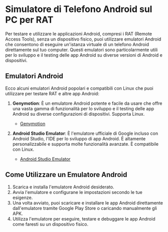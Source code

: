 # Simulatore di Telefono Android sul PC per RAT

Per testare e utilizzare le applicazioni Android, compresi i RAT (Remote Access Tools), senza un dispositivo fisico, puoi utilizzare emulatori Android che consentono di eseguire un'istanza virtuale di un telefono Android direttamente sul tuo computer. Questi emulatori sono particolarmente utili per lo sviluppo e il testing delle app Android su diverse versioni di Android e dispositivi.

## Emulatori Android

Ecco alcuni emulatori Android popolari e compatibili con Linux che puoi utilizzare per testare RAT e altre app Android:

1. **Genymotion**: È un emulatore Android potente e facile da usare che offre una vasta gamma di funzionalità per lo sviluppo e il testing delle app Android su diverse configurazioni di dispositivi. Supporta Linux.
   - [Genymotion](https://www.genymotion.com/)

2. **Android Studio Emulator**: È l'emulatore ufficiale di Google incluso con Android Studio, l'IDE per lo sviluppo di app Android. È altamente personalizzabile e supporta molte funzionalità avanzate. È compatibile con Linux.
   - [Android Studio Emulator](https://developer.android.com/studio/run/emulator)

## Come Utilizzare un Emulatore Android 

1. Scarica e installa l'emulatore Android desiderato.
2. Avvia l'emulatore e configurane le impostazioni secondo le tue esigenze.
3. Una volta avviato, puoi scaricare e installare le app Android direttamente dall'emulatore tramite Google Play Store o caricando manualmente gli APK.
4. Utilizza l'emulatore per eseguire, testare e debuggare le app Android come faresti su un dispositivo fisico.

